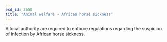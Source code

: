 ```yaml
---
esd_id: 2650
title: "Animal welfare - African horse sickness"
---
```


A local authority are required to enforce regulations regarding the suspicion of infection by African horse sickness.

